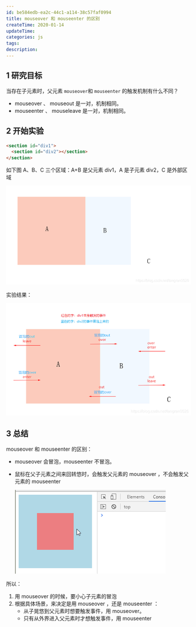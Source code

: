 ```yaml
---
id: be584edb-ea2c-44c1-a114-38c57faf0994
title: mouseover 和 mouseenter 的区别
createTime: 2020-01-14
updateTime:
categories: js
tags:
description:
---
```


## 1 研究目标

当存在子元素时，父元素 `mouseover`和 `mouseenter` 的触发机制有什么不同？

- mouseover 、 mouseout 是一对，机制相同。
- mouseenter 、 mouseleave 是一对，机制相同。

## 2 开始实验

```html
<section id="div1">
  <section id="div2"></section>
</section>
```

如下图 A、B、C 三个区域：A+B 是父元素 div1，A 是子元素 div2，C 是外部区域

![在这里插入图片描述](../post-assets/82d584fa-bfc8-4193-a43f-228d541f9569.png)

实验结果：

![在这里插入图片描述](../post-assets/a766fdfb-bdec-481a-8f74-b77626921c24.png)

## 3 总结

mouseover 和 mouseenter 的区别：

- mouseover 会冒泡，mouseenter 不冒泡。
- 鼠标在父子元素之间来回转悠时，会触发父元素的 mouseover ，不会触发父元素的 mouseenter

  ![在这里插入图片描述](../post-assets/c1970d7a-4c1f-445b-8e99-e7a2532d975c.png)

所以：

1. 用 mouseover 的时候，要小心子元素的冒泡
2. 根据具体场景，来决定是用 mouseover ，还是 mouseenter ：
   - 从子晃悠到父元素时想要触发事件，用 mouseover。
   - 只有从外界进入父元素时才想触发事件，用 mouseenter

